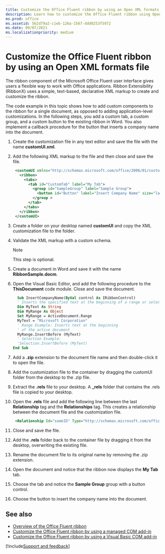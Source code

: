 ```yaml
---
title: Customize the Office Fluent ribbon by using an Open XML formats file
description: Learn how to customize the Office Fluent ribbon using Open XML
ms.prod: office
ms.assetid: 562d79a2-c1eb-126a-1567-ddd0253f5972
ms.date: 09/07/2021
ms.localizationpriority: medium
---
```


# Customize the Office Fluent ribbon by using an Open XML formats file

The ribbon component of the Microsoft Office Fluent user interface gives users a flexible way to work with Office applications. Ribbon Extensibility (RibbonX) uses a simple, text-based, declarative XML markup to create and customize the ribbon. 

The code example in this topic shows how to add custom components to the ribbon for a single document, as opposed to adding application-level customizations. In the following steps, you add a custom tab, a custom group, and a custom button to the existing ribbon in Word. You also implement a callback procedure for the button that inserts a company name into the document. 

1. Create the customization file in any text editor and save the file with the name **customUI.xml**.
    
2. Add the following XML markup to the file and then close and save the file. 
    
   ```xml
    <customUI xmlns="http://schemas.microsoft.com/office/2006/01/customui"> 
      <ribbon> 
        <tabs> 
          <tab id="CustomTab" label="My Tab"> 
            <group id="SampleGroup" label="Sample Group"> 
              <button id="Button" label="Insert Company Name" size="large" onAction="ThisDocument.InsertCompanyName" /> 
            </group > 
          </tab> 
        </tabs> 
      </ribbon> 
    </customUI> 
   ```

3. Create a folder on your desktop named **customUI** and copy the XML customization file to the folder.
    
4. Validate the XML markup with a custom schema. 
    
   > [!NOTE] 
   > This step is optional.

5. Create a document in Word and save it with the name **RibbonSample.docm**.
    
6. Open the Visual Basic Editor, and add the following procedure to the **ThisDocument** code module. Close and save the document.
    
    ```vb
      Sub InsertCompanyName(ByVal control As IRibbonControl) 
      ' Inserts the specified text at the beginning of a range or selection. 
      Dim MyText As String 
      Dim MyRange As Object 
      Set MyRange = ActiveDocument.Range 
      MyText = "Microsoft Corporation" 
      ' Range Example: Inserts text at the beginning 
      ' of the active document 
      MyRange.InsertBefore (MyText) 
      ' Selection Example: 
      'Selection.InsertBefore (MyText) 
    End Sub 

    ```

7. Add a **.zip** extension to the document file name and then double-click it to open the file.
    
8. Add the customization file to the container by dragging the customUI folder from the desktop to the .zip file.
    
9. Extract the **.rels** file to your desktop. A **_rels** folder that contains the .rels file is copied to your desktop.
    
10. Open the **.rels** file and add the following line between the last **Relationship** tag and the **Relationships** tag. This creates a relationship between the document file and the customization file.
    
    ```xml
     <Relationship Id="someID" Type="http://schemas.microsoft.com/office/2006/relationships/ui/extensibility" Target="customUI/customUI.xml" />
    ```

11. Close and save the file.
    
12. Add the **.rels** folder back to the container file by dragging it from the desktop, overwriting the existing file.
    
13. Rename the document file to its original name by removing the .zip extension.
    
14. Open the document and notice that the ribbon now displays the **My Tab** tab.
    
15. Choose the tab and notice the **Sample Group** group with a button control.
    
16. Choose the button to insert the company name into the document.
    
## See also

- [Overview of the Office Fluent ribbon](overview-of-the-office-fluent-ribbon.md)
- [Customize the Office Fluent ribbon by using a managed COM add-in](customize-the-office-fluent-ribbon-by-using-a-managed-com-add-in.md)
- [Customize the Office Fluent ribbon by using a Visual Basic COM add-in](https://docs.microsoft.com/previous-versions/office/developer/office-2010/ff863131(v=office.14))

[!include[Support and feedback](~/includes/feedback-boilerplate.md)]
